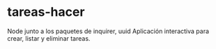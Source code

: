 # tareas-hacer
Node junto a los paquetes de inquirer, uuid
Aplicación interactiva para crear, listar y eliminar tareas.
